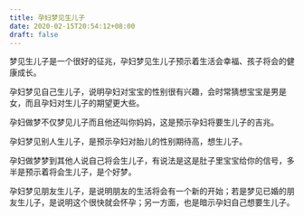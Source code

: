 ```yaml
---
title: 孕妇梦见生儿子
date: 2020-02-15T20:54:12+08:00
draft: false
---
```


梦见生儿子是一个很好的征兆，孕妇梦见生儿子预示着生活会幸福、孩子将会的健康成长。



孕妇梦见自己生儿子，说明孕妇对宝宝的性别很有兴趣，会时常猜想宝宝是男是女，而且孕妇对生儿子的期望更大些。



孕妇做梦不仅梦见儿子而且他还叫你妈妈，这是预示孕妇将要生儿子的吉兆。



孕妇梦见别人生儿子，是预示孕妇对胎儿的性别期待高，想生儿子。



孕妇做梦梦到其他人说自己将会生儿子，有说法是这是肚子里宝宝给你的信号，多半是预示着将会生儿子，是个好梦。



孕妇梦见朋友生儿子，是说明朋友的生活将会有一个新的开始；若是梦见已婚的朋友生儿子，是说明这个很快就会怀孕；另一方面，也是暗示孕妇自己想要生儿子。

